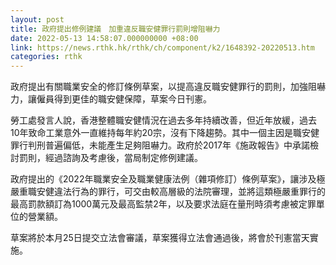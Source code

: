 ```yaml
---
layout: post
title: 政府提出修例建議　加重違反職安健罪行罰則增阻嚇力
date: 2022-05-13 14:58:07.000000000 +08:00
link: https://news.rthk.hk/rthk/ch/component/k2/1648392-20220513.htm
categories: rthk
---
```


政府提出有關職業安全的修訂條例草案，以提高違反職安健罪行的罰則，加強阻嚇力，讓僱員得到更佳的職安健保障，草案今日刊憲。

勞工處發言人說，香港整體職安健情況在過去多年持續改善，但近年放緩，過去10年致命工業意外一直維持每年約20宗，沒有下降趨勢。其中一個主因是職安健罪行判刑普遍偏低，未能產生足夠阻嚇力。政府於2017年《施政報告》中承諾檢討罰則，經過諮詢及考慮後，當局制定修例建議。

政府提出的《2022年職業安全及職業健康法例（雜項修訂）條例草案》，讓涉及極嚴重職安健違法行為的罪行，可交由較高層級的法院審理，並將這類極嚴重罪行的最高罰款額訂為1000萬元及最高監禁2年，以及要求法庭在量刑時須考慮被定罪單位的營業額。

草案將於本月25日提交立法會審議，草案獲得立法會通過後，將會於刊憲當天實施。
